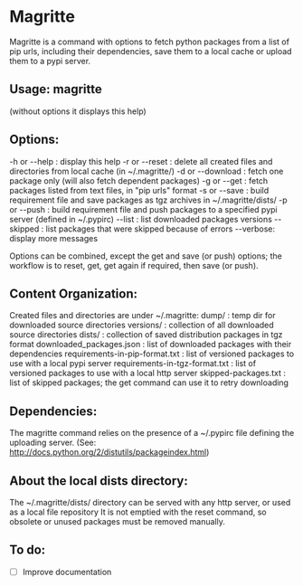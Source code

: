 Magritte
========

Magritte is a command with options to fetch python packages from a list of pip urls,
including their dependencies, save them to a local cache or upload them to a pypi server.

## Usage: magritte
(without options it displays this help)

## Options:
-h or --help : display this help
-r or --reset : delete all created files and directories from local cache (in ~/.magritte/)
-d or --download <package url> : fetch one package only (will also fetch dependent packages)
-g or --get <lists of files> : fetch packages listed from text files, in "pip urls" format
-s or --save : build requirement file and save packages as tgz archives in ~/.magritte/dists/
-p or --push <server>: build requirement file and push packages to a specified pypi server (defined in ~/.pypirc)
--list : list downloaded packages versions
--skipped : list packages that were skipped because of errors
--verbose: display more messages

Options can be combined, except the get and save (or push) options;
the workflow is to reset, get, get again if required, then save (or push).

## Content Organization:
Created files and directories are under ~/.magritte:
dump/ : temp dir for downloaded source directories
versions/ : collection of all downloaded source directories
dists/ : collection of saved distribution packages in tgz format
downloaded_packages.json : list of downloaded packages with their dependencies
requirements-in-pip-format.txt : list of versioned packages to use with a local pypi server
requirements-in-tgz-format.txt : list of versioned packages to use with a local http server
skipped-packages.txt :  list of skipped packages; the get command can use it to retry downloading

## Dependencies:
The magritte command relies on the presence of a ~/.pypirc file defining the uploading server.
(See: http://docs.python.org/2/distutils/packageindex.html)

## About the local dists directory:
The ~/.magritte/dists/ directory can be served with any http server, or used as a local file repository
It is not emptied with the reset command, so obsolete or unused packages must be removed manually.

## To do:
- [ ] Improve documentation

